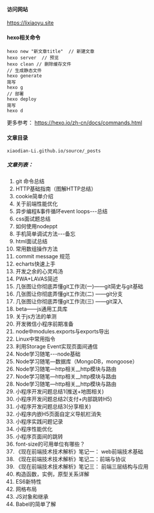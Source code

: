 
#### 访问网站
https://lixiaoyu.site
#### hexo相关命令
````
hexo new "新文章title"  // 新建文章
hexo server  // 预览
hexo clean // 删除缓存文件
// 生成静态文件
hexo generate
简写
hexo g
// 部署
hexo deploy
简写
hexo d
````
更多参考： https://hexo.io/zh-cn/docs/commands.html

#### 文章目录
```
xiaodian-Li.github.io/source/_posts
```

##### 文章列表：  
1. git 命令总结  
2. HTTP基础指南（图解HTTP总结）  
3. cookie简单介绍  
4. 关于前端性能优化  
5. 异步编程&事件循环event loops---总结  
6. css面试题总结  
7. 如何使用nodeppt  
8. 手机简单调试方法---备忘
9. html面试总结  
10. 常用数组操作方法  
11. commit message 规范
12. echarts快速上手  
13. 开发之余的心灵鸡汤  
14. PWA+LAVAS简述
15. 几张图让你彻底弄懂git工作流(一)——git简史与git基础
16. 几张图让你彻底弄懂git工作流(二) ——git分支
17. 几张图让你彻底弄懂git工作流(三) ——git深入
18. beta——js通用工具库
19. 关于js方法的单测
20. 开发微信小程序前期准备
21. node中modules.exports与exports导出
22. Linux中常用指令
23. 利用Storage Event实现页面间通信
24. Node学习随笔---node基础
25. Node学习随笔—数据库（MongoDB，mongoose）
26. Node学习随笔—http相关__http模块与路由
27. Node学习随笔—http相关__http模块与路由
28. Node学习随笔—http相关__http模块与路由
29. 小程序开发问题总结1(推送+地图相关)
30. 小程序开发问题总结2(支付+内部跳转H5)
31. 小程序开发问题总结3(分享相关)
32. 小程序内嵌H5页面自定义导航栏消失
33. 小程序实践问题记录
34. 小程序性能优化
35. 小程序页面间的跳转
36. font-size的可用单位有哪些？
37. 《现在前端技术技术解析》笔记一： web前端技术基础
38. 《现在前端技术技术解析》笔记二：前端与协议
39. 《现在前端技术技术解析》笔记三： 前端三层结构与应用
40. 构造函数，实例，原型关系详解
41. ES6新特性
42. 网格布局
43. JS对象和继承
44. Babel的简单了解
